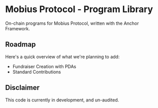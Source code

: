 # Mobius Protocol - Program Library

On-chain programs for Mobius Protocol, written with the Anchor Framework.


## Roadmap

Here's a quick overview of what we're planning to add:

- Fundraiser Creation with PDAs
- Standard Contributions

## Disclaimer

This code is currently in development, and un-audited.

